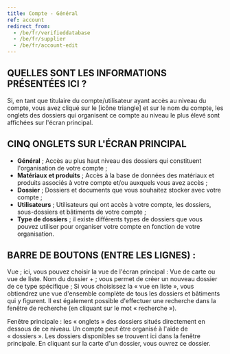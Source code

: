 ```yaml
---
title: Compte - Général
ref: account
redirect_from:
  - /be/fr/verifieddatabase
  - /be/fr/supplier
  - /be/fr/account-edit
---
```


## QUELLES SONT LES INFORMATIONS PRÉSENTÉES ICI ?
Si, en tant que titulaire du compte/utilisateur ayant accès au niveau du compte, vous avez cliqué sur le [icône triangle] et sur le nom du compte, les onglets des dossiers qui organisent ce compte au niveau le plus élevé sont affichées sur l'écran principal.

## CINQ ONGLETS SUR L'ÉCRAN PRINCIPAL
- **Général** ; Accès au plus haut niveau des dossiers qui constituent l'organisation de votre compte ;
- **Matériaux et produits** ; Accès à la base de données des matériaux et produits associés à votre compte et/ou auxquels vous avez accès ;
- **Dossier** ; Dossiers et documents que vous souhaitez stocker avec votre compte ; 
- **Utilisateurs** ; Utilisateurs qui ont accès à votre compte, les dossiers, sous-dossiers et bâtiments de votre compte ;
- **Type de dossiers** ; il existe différents types de dossiers que vous pouvez utiliser pour organiser votre compte en fonction de votre organisation.

## BARRE DE BOUTONS (ENTRE LES LIGNES) :
Vue ; ici, vous pouvez choisir la vue de l'écran principal : Vue de carte ou vue de liste.
Nom du dossier + ; vous permet de créer un nouveau dossier de ce type spécifique ;
Si vous choisissez la « vue en liste », vous obtiendrez une vue d'ensemble complète de tous les dossiers et bâtiments qui y figurent. Il est également possible d'effectuer une recherche dans la fenêtre de recherche (en cliquant sur le mot « recherche »).

Fenêtre principale : les « onglets » des dossiers situés directement en dessous de ce niveau. Un compte peut être organisé à l'aide de « dossiers ». Les dossiers disponibles se trouvent ici dans la fenêtre principale. En cliquant sur la carte d'un dossier, vous ouvrez ce dossier.

